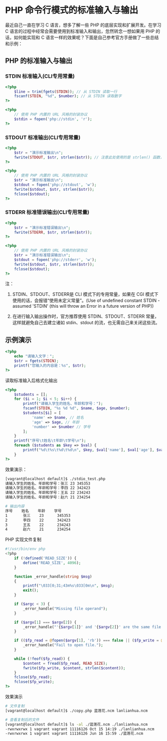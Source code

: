 # PHP 命令行模式的标准输入与输出

最近自己一直在学习 C 语言，想多了解一些 PHP 的底层实现和扩展开发。在学习 C 语言的过程中经常会需要使用到标准输入和输出，忽然转念一想如果用 PHP 的话，如何能实现和 C 语言一样的效果呢？下面是自己参考官方手册做了一些总结和示例：

## PHP 的标准输入与输出

### STDIN 标准输入(CLI专用常量)

```php
<?php
    $line = trim(fgets(STDIN)); // 从 STDIN 读取一行
    fscanf(STDIN, "%d", $number); // 从 STDIN 读取数字
?>
```

```php
<?php
    // 使用 PHP 内置的 URL 风格的封装协议
    $stdin = fopen('php://stdin', 'r');
?>
```

### STDOUT 标准输出(CLI专用常量)

```php
<?php
    $str = "演示标准输出\n";
    fwrite(STDOUT, $str, strlen($str)); // 注意此处使用的是 strlen() 函数，而不是 mb_strlen() 函数。关于它俩的区别，我们后面文章会说。
?>
```

```php
<?php
    // 使用 PHP 内置的 URL 风格的封装协议
    $str = "演示标准输出\n";
    $stdout = fopen('php://stdout', 'w');
    fwrite($stdout, $str, strlen($str));
    fclose($stdout);
?>
```

### STDERR 标准错误输出(CLI专用常量)

```php
<?php
    $str = "演示标准错误输出\n";
    fwrite(STDERR, $str, strlen($str));
?>
```

```php
<?php
    // 使用 PHP 内置的 URL 风格的封装协议
    $str = "演示标准错误输出\n";
    $stdout = fopen('php://stderr', 'w');
    fwrite($stdout, $str, strlen($str));
    fclose($stdout);
?>
```

注：
1. STDIN、STDOUT、STDERR是 CLI 模式下的专用常量，如果在 CGI 模式下使用的话，会报错“使用未定义常量”。(Use of undefined constant STDIN - assumed 'STDIN' (this will throw an Error in a future version of PHP))

2. 在进行输入输出操作时，官方推荐使用 STDIN、STDOUT、STDERR 常量，这样就避免自己去建立诸如 stdin、stdout 的流，也无需自己来关闭这些流。

## 示例演示

```php
<?php
    echo "请输入文字：";
    $str = fgets(STDIN);
    printf("您输入的内容是：%s", $str);
?>
```

读取标准输入后格式化输出

```php
<?php
    $students = [];
    for ($i = 1; $i < 5; $i++) {
        printf("请输入学生的姓名、年龄和学号：");
        fscanf(STDIN, "%s %d %d", $name, $age, $number);
        $students[$i] = [
            'name' => $name, // 姓名
            'age' => $age, // 年龄
            'number' => $number // 学号
        ];
    }
    printf("序号\t姓名\t年龄\t学号\n");
    foreach ($students as $key => $val) {
        printf("%d\t%s\t%d\t%d\n", $key, $val['name'], $val['age'], $val['number']);
    }
?>
```

效果演示：

```bash
[vagrant@localhost default]$ ./stdio_test.php
请输入学生的姓名、年龄和学号：张三 23 345353
请输入学生的姓名、年龄和学号：李四 22 342423
请输入学生的姓名、年龄和学号：王五 22 234243
请输入学生的姓名、年龄和学号：赵六 21 234254

# 输出内容
序号    姓名    年龄    学号
1       张三    23      345353
2       李四    22      342423
3       王五    22      234243
4       赵六    21      234254
```

PHP 实现文件复制

```php
#!/usr/bin/env php
<?php
    if (!defined('READ_SIZE')) {
        define('READ_SIZE', 4096);
    }

    function _error_handle(string $msg)
    {
        printf("\033[0;31;43m%s\033[0m\n", $msg);
        exit();
    }

    if ($argc < 3) {
        _error_handle("Missing file operand");
    }

    if ($argv[1] === $argv[2]) {
        _error_handle("'{$argv[1]}' and '{$argv[2]}' are the same file.");
    }

    if (($fp_read = @fopen($argv[1], 'rb')) === false || ($fp_write = @fopen($argv[2], 'wb')) == false) {
        _error_handle("Fail to open file.");
    }

    while (!feof($fp_read)) {
        $content = fread($fp_read, READ_SIZE);
        fwrite($fp_write, $content, strlen($content));
    }
    fclose($fp_read);
    fclose($fp_write);
?>
```

效果演示

```bash
# 文件复制
[vagrant@localhost default]$ ./copy.php 蓝莲花.ncm lanlianhua.ncm

# 查看复制后的文件
[vagrant@localhost default]$ ls -al ./蓝莲花.ncm ./lanlianhua.ncm
-rwxrwxrwx 1 vagrant vagrant 11116126 Oct 15 14:19 ./lanlianhua.ncm
-rwxrwxrwx 1 vagrant vagrant 11116126 Jun 16 15:59 ./蓝莲花.ncm
```